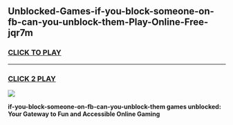 
## Unblocked-Games-if-you-block-someone-on-fb-can-you-unblock-them-Play-Online-Free-jqr7m
<h3>
<a href="https://premium76.site?title=if-you-block-someone-on-fb-can-you-unblock-them&ref=26A">CLICK TO PLAY</a></h3>
<hr>

<h3>
<a href="https://premium76.site?title=if-you-block-someone-on-fb-can-you-unblock-them&ref=26A">CLICK 2 PLAY</a>
  
</h3>

<a href="https://premium76.site?title=if-you-block-someone-on-fb-can-you-unblock-them&ref=26A"><img src="https://clearcache.store/games.png"></a>


**if-you-block-someone-on-fb-can-you-unblock-them games unblocked: Your Gateway to Fun and Accessible Online Gaming**
